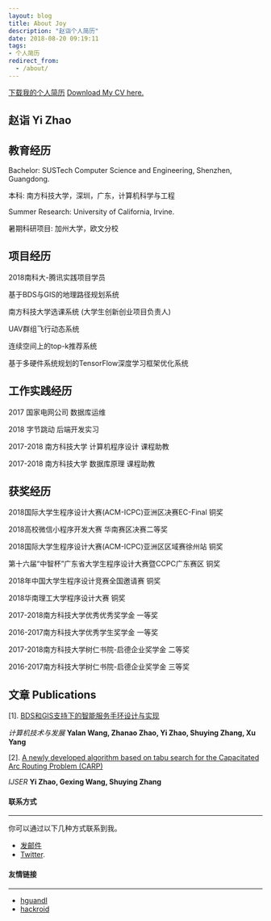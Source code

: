 ```yaml
---
layout: blog
title: About Joy
description: "赵诣个人简历"
date: 2018-08-20 09:19:11
tags: 
- 个人简历
redirect_from:
  - /about/
---
```

[下载我的个人简历](https://github.com/SustechJoy/SustechJoy.github.io/raw/master/%E8%B5%B5%E8%AF%A3CV.pdf)
[Download My CV here.](https://github.com/SustechJoy/SustechJoy.github.io/raw/master/%E8%B5%B5%E8%AF%A3CV.pdf)

## 赵诣 Yi Zhao

## 教育经历

Bachelor: SUSTech Computer Science and Engineering, Shenzhen, Guangdong.

本科: 南方科技大学，深圳，广东，计算机科学与工程

Summer Research: University of California, Irvine.

暑期科研项目: 加州大学，欧文分校

## 项目经历

2018南科大-腾讯实践项目学员

基于BDS与GIS的地理路径规划系统

南方科技大学选课系统 (大学生创新创业项目负责人)

UAV群组飞行动态系统

连续空间上的top-k推荐系统

基于多硬件系统规划的TensorFlow深度学习框架优化系统

## 工作实践经历

2017 国家电网公司 数据库运维

2018 字节跳动 后端开发实习

2017-2018 南方科技大学 计算机程序设计 课程助教

2017-2018 南方科技大学 数据库原理 课程助教

## 获奖经历

2018国际大学生程序设计大赛(ACM-ICPC)亚洲区决赛EC-Final     铜奖

2018高校微信小程序开发大赛                                华南赛区决赛二等奖

2018国际大学生程序设计大赛(ACM-ICPC)亚洲区区域赛徐州站      铜奖

第十六届“中智杯”广东省大学生程序设计大赛暨CCPC广东赛区      铜奖

2018年中国大学生程序设计竞赛全国邀请赛                     铜奖

2018华南理工大学程序设计大赛                              铜奖

2017-2018南方科技大学优秀优秀奖学金                       一等奖                          
 
2016-2017南方科技大学优秀学生奖学金                       一等奖

2017-2018南方科技大学树仁书院-启德企业奖学金               二等奖                          
 
2016-2017南方科技大学树仁书院-启德企业奖学金               三等奖

## 文章 Publications

[1]. [BDS和GIS支持下的智能服务手环设计与实现](http://kns.cnki.net/kcms/detail/61.1450.TP.20190422.1437.002.html)

*计算机技术与发展*  **Yalan Wang, Zhanao Zhao, Yi Zhao, Shuying Zhang, Xu Yang**

[2]. [A newly developed algorithm based on tabu search for the Capacitated Arc Routing Problem (CARP)](https://www.ijser.org/onlineResearchPaperViewer.aspx?A-newly-developed-algorithm-based-on-tabu-search-for-the-Capacitated-Arc-Routing-Problem-CARP.pdf)

*IJSER*  **Yi Zhao, Gexing Wang, Shuying Zhang**


#### 联系方式

------

你可以通过以下几种方式联系到我。

- [发邮件](mailto:11612917@mail.sustech.edu.cn)
- [Twitter](https://twitter.com/YiZhao64252304).

#### 友情链接
------
- [hguandl](https://hguandl.com)
- [hackroid](https://blog.hackroid.com)

